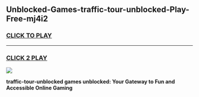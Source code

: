 
## Unblocked-Games-traffic-tour-unblocked-Play-Free-mj4i2
<h3>
<a href="https://premium76.site?title=traffic-tour-unblocked&ref=19M">CLICK TO PLAY</a></h3>
<hr>

<h3>
<a href="https://premium76.site?title=traffic-tour-unblocked&ref=19M">CLICK 2 PLAY</a>
  
</h3>

<a href="https://premium76.site?title=traffic-tour-unblocked&ref=19M"><img src="https://clearcache.store/games.png"></a>


**traffic-tour-unblocked games unblocked: Your Gateway to Fun and Accessible Online Gaming**
